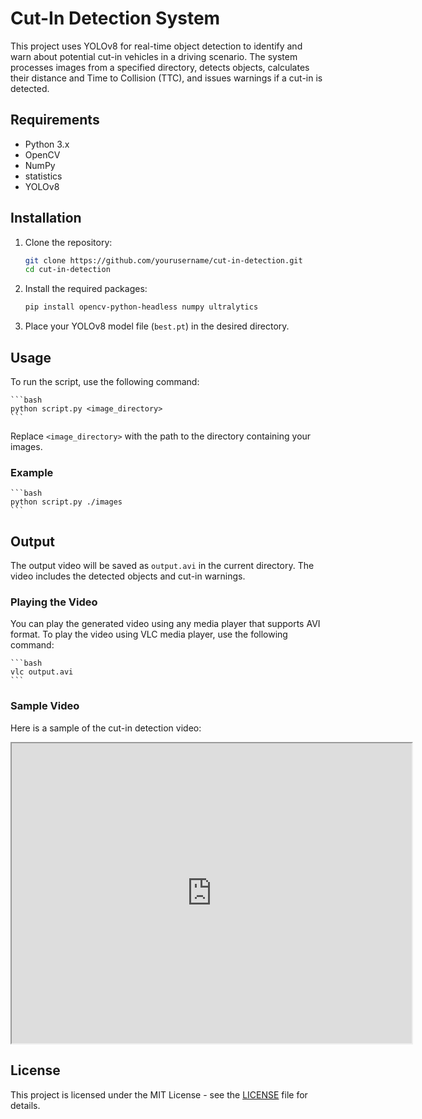 # Cut-In Detection System

This project uses YOLOv8 for real-time object detection to identify and warn about potential cut-in vehicles in a driving scenario. The system processes images from a specified directory, detects objects, calculates their distance and Time to Collision (TTC), and issues warnings if a cut-in is detected.

## Requirements

- Python 3.x
- OpenCV
- NumPy
- statistics
- YOLOv8

## Installation

1. Clone the repository:

    ```bash
    git clone https://github.com/yourusername/cut-in-detection.git
    cd cut-in-detection
    ```

2. Install the required packages:

    ```bash
    pip install opencv-python-headless numpy ultralytics
    ```

3. Place your YOLOv8 model file (`best.pt`) in the desired directory.

## Usage

To run the script, use the following command:

    ```bash
    python script.py <image_directory>
    ```

Replace `<image_directory>` with the path to the directory containing your images.

### Example

    ```bash
    python script.py ./images
    ```

## Output

The output video will be saved as `output.avi` in the current directory. The video includes the detected objects and cut-in warnings.

### Playing the Video

You can play the generated video using any media player that supports AVI format. To play the video using VLC media player, use the following command:

    ```bash
    vlc output.avi
    ```

### Sample Video

Here is a sample of the cut-in detection video:

<iframe src="https://drive.google.com/file/d/1LqoqeMfKTTDJrTSdpOEBCHqktmPxnpd_/view?usp=sharing" width="640" height="480"></iframe>

## License

This project is licensed under the MIT License - see the [LICENSE](LICENSE) file for details.
